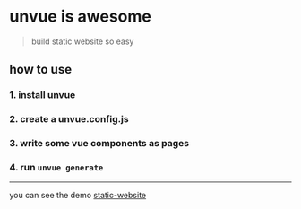 # unvue is awesome

> build static website so easy

## how to use

### 1. install unvue

### 2. create a unvue.config.js

### 3. write some vue components as pages

### 4. run `unvue generate`

---

you can see the demo [static-website](https://github.com/egoist/unvue/tree/master/examples/static-website)
